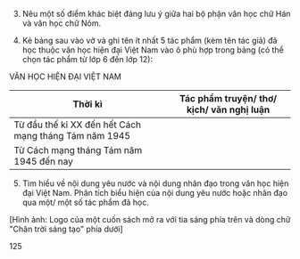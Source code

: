 3. Nêu một số điểm khác biệt đáng lưu ý giữa hai bộ phận văn học chữ Hán và văn học chữ Nôm.

4. Kẻ bảng sau vào vở và ghi tên ít nhất 5 tác phẩm (kèm tên tác giả) đã học thuộc văn học hiện đại Việt Nam vào ô phù hợp trong bảng (có thể chọn tác phẩm từ lớp 6 đến lớp 12):

VĂN HỌC HIỆN ĐẠI VIỆT NAM

Thời kì | Tác phẩm truyện/ thơ/ kịch/ văn nghị luận
--- | ---
Từ đầu thế kỉ XX đến hết Cách mạng tháng Tám năm 1945 | 
Từ Cách mạng tháng Tám năm 1945 đến nay | 

5. Tìm hiểu về nội dung yêu nước và nội dung nhân đạo trong văn học hiện đại Việt Nam. Phân tích biểu hiện của nội dung yêu nước hoặc nhân đạo qua một/ một số tác phẩm đã học.

[Hình ảnh: Logo của một cuốn sách mở ra với tia sáng phía trên và dòng chữ "Chân trời sáng tạo" phía dưới]

125